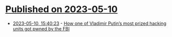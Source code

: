 # [Published on 2023-05-10](index.md)

* [2023-05-10, 15:40:23](https://lobste.rs/s/tpxugk/how_one_vladimir_putin_s_most_prized) - [How one of Vladimir Putin’s most prized hacking units got pwned by the FBI](https://arstechnica.com/?p=1937962)
